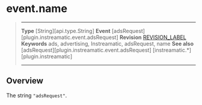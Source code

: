 # event.name

> --------------------- ------------------------------------------------------------------------------------------
> __Type__              [String][api.type.String]
> __Event__             [adsRequest][plugin.instreamatic.event.adsRequest]
> __Revision__          [REVISION_LABEL](REVISION_URL)
> __Keywords__          ads, advertising, Instreamatic, adsRequest, name
> __See also__			[adsRequest][plugin.instreamatic.event.adsRequest]
>						[instreamatic.*][plugin.instreamatic]
> --------------------- ------------------------------------------------------------------------------------------

## Overview

The string `"adsRequest"`.
